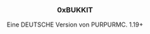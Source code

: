 <br/>
<p align="center">
  <h3 align="center">0xBUKKIT</h3>

  <p align="center">
    Eine DEUTSCHE Version von PURPURMC.
    1.19+
    <br/>
    <br/>
  </p>
</p>
